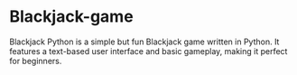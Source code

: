 # Blackjack-game
Blackjack Python is a simple but fun Blackjack game written in Python. It features a text-based user interface and basic gameplay, making it perfect for beginners.
